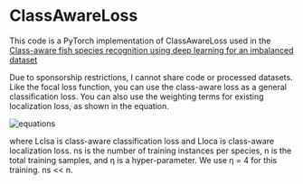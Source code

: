 # ClassAwareLoss
This code is a PyTorch implementation of ClassAwareLoss used in the [Class-aware fish species recognition using deep learning for an imbalanced dataset]( https://www.mdpi.com/1424-8220/22/21/8268)

Due to sponsorship restrictions, I cannot share code or processed datasets. Like the focal loss function, you can use the class-aware loss as a general classification loss. You can also use the weighting terms for existing localization loss, as shown in the equation.  

![equations](https://github.com/Simeon340703/ClassAwareLoss/assets/50320484/279d8170-4bcb-4087-9d66-0dc118b2ca13)


where Lclsa is class-aware classification loss and Lloca is class-aware localization loss. ns
is the number of training instances per species, n is the total training samples, and η is a
hyper-parameter. We use η = 4 for this training. ns << n.

     
